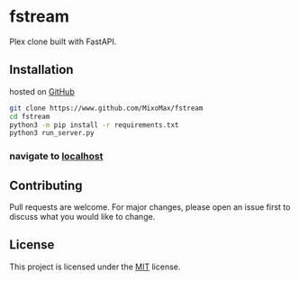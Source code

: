 # fstream

Plex clone built with FastAPI.

## Installation

hosted on [GitHub](https://www.github.com/MixoMax/fstream)

```bash
git clone https://www.github.com/MixoMax/fstream
cd fstream
python3 -m pip install -r requirements.txt
python3 run_server.py
```

### navigate to [localhost](http://localhost:80)

## Contributing

Pull requests are welcome. For major changes, please open an issue first to discuss what you would like to change.

## License
This project is licensed under the [MIT](https://choosealicense.com/licenses/mit/) license.
